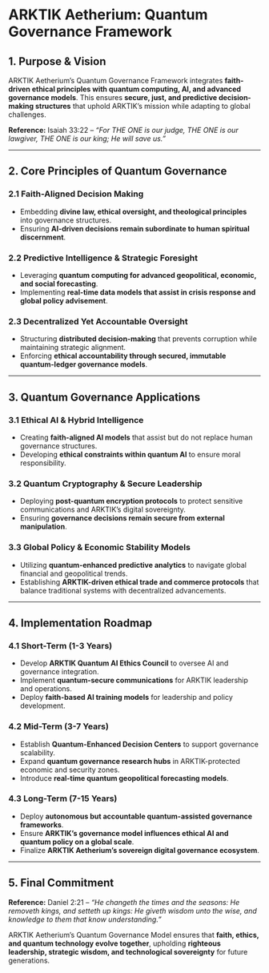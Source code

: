 # **ARKTIK Aetherium: Quantum Governance Framework**

## **1. Purpose & Vision**
ARKTIK Aetherium’s Quantum Governance Framework integrates **faith-driven ethical principles with quantum computing, AI, and advanced governance models**. This ensures **secure, just, and predictive decision-making structures** that uphold ARKTIK’s mission while adapting to global challenges.

**Reference:** Isaiah 33:22 – *“For THE ONE is our judge, THE ONE is our lawgiver, THE ONE is our king; He will save us.”*

---

## **2. Core Principles of Quantum Governance**
### **2.1 Faith-Aligned Decision Making**
- Embedding **divine law, ethical oversight, and theological principles** into governance structures.
- Ensuring **AI-driven decisions remain subordinate to human spiritual discernment**.

### **2.2 Predictive Intelligence & Strategic Foresight**
- Leveraging **quantum computing for advanced geopolitical, economic, and social forecasting**.
- Implementing **real-time data models that assist in crisis response and global policy advisement**.

### **2.3 Decentralized Yet Accountable Oversight**
- Structuring **distributed decision-making** that prevents corruption while maintaining strategic alignment.
- Enforcing **ethical accountability through secured, immutable quantum-ledger governance models**.

---

## **3. Quantum Governance Applications**
### **3.1 Ethical AI & Hybrid Intelligence**
- Creating **faith-aligned AI models** that assist but do not replace human governance structures.
- Developing **ethical constraints within quantum AI** to ensure moral responsibility.

### **3.2 Quantum Cryptography & Secure Leadership**
- Deploying **post-quantum encryption protocols** to protect sensitive communications and ARKTIK’s digital sovereignty.
- Ensuring **governance decisions remain secure from external manipulation**.

### **3.3 Global Policy & Economic Stability Models**
- Utilizing **quantum-enhanced predictive analytics** to navigate global financial and geopolitical trends.
- Establishing **ARKTIK-driven ethical trade and commerce protocols** that balance traditional systems with decentralized advancements.

---

## **4. Implementation Roadmap**
### **4.1 Short-Term (1-3 Years)**
- Develop **ARKTIK Quantum AI Ethics Council** to oversee AI and governance integration.
- Implement **quantum-secure communications** for ARKTIK leadership and operations.
- Deploy **faith-based AI training models** for leadership and policy development.

### **4.2 Mid-Term (3-7 Years)**
- Establish **Quantum-Enhanced Decision Centers** to support governance scalability.
- Expand **quantum governance research hubs** in ARKTIK-protected economic and security zones.
- Introduce **real-time quantum geopolitical forecasting models**.

### **4.3 Long-Term (7-15 Years)**
- Deploy **autonomous but accountable quantum-assisted governance frameworks**.
- Ensure **ARKTIK’s governance model influences ethical AI and quantum policy on a global scale**.
- Finalize **ARKTIK Aetherium’s sovereign digital governance ecosystem**.

---

## **5. Final Commitment**
**Reference:** Daniel 2:21 – *“He changeth the times and the seasons: He removeth kings, and setteth up kings: He giveth wisdom unto the wise, and knowledge to them that know understanding.”*

ARKTIK Aetherium’s Quantum Governance Model ensures that **faith, ethics, and quantum technology evolve together**, upholding **righteous leadership, strategic wisdom, and technological sovereignty** for future generations.


